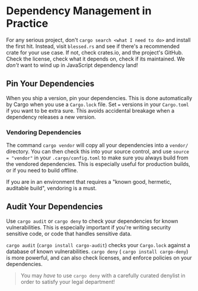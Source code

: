 # Dependency Management in Practice

For any serious project, don't `cargo search <what I need to do>` and install the first hit. Instead, visit `blessed.rs` and see if there's a recommended crate for your use case. If not, check crates.io, and the project's GitHub. Check the license, check what it depends on, check if its maintained. We *don't* want to wind up in JavaScript dependency land!

## Pin Your Dependencies

When you ship a version, pin your dependencies. This is done automatically by Cargo when you use a `Cargo.lock` file. Set `=` versions in your `Cargo.toml` if you want to be extra sure. This avoids accidental breakage when a dependency releases a new version.

### Vendoring Dependencies

The command `cargo vendor` will copy all your dependencies into a `vendor/` directory. You can then check this into your source control, and use `source = "vendor"` in your `.cargo/config.toml` to make sure you always build from the vendored dependencies. This is especially useful for production builds, or if you need to build offline.

If you are in an environment that requires a "known good, hermetic, auditable build", vendoring is a must.

## Audit Your Dependencies

Use `cargo audit` or `cargo deny` to check your dependencies for known vulnerabilities. This is especially important if you're writing security sensitive code, or code that handles sensitive data.

`cargo audit` (`cargo install cargo-audit`) checks your `Cargo.lock` against a database of known vulnerabilities. `cargo deny` ( `cargo install cargo-deny`) is more powerful, and can also check licenses, and enforce policies on your dependencies.

> You may *have* to use `cargo deny` with a carefully curated denylist in order to satisfy your legal department!